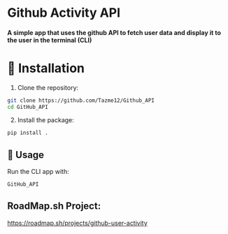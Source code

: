 # Github Activity API

#### A simple app that uses the github API to fetch user data and display it to the user in the terminal (CLI)

# 🚀 Installation
1. Clone the repository:<br>
```bash
git clone https://github.com/Tazme12/Github_API
cd GitHub_API
```
2. Install the package:<br>
```bash
pip install .
```
## 📌 Usage

Run the CLI app with:<br>
```bash
GitHub_API
```

## RoadMap.sh Project:
https://roadmap.sh/projects/github-user-activity